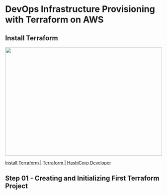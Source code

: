 # DevOps Infrastructure Provisioning with Terraform on AWS

## Install Terraform
<p>
  <a
    href="https://developer.hashicorp.com/terraform/tutorials/aws-get-started/install-cli?wvideo=r3yytnk1pr"
  >
    <img
      src="https://embed-ssl.wistia.com/deliveries/2ba3bf2c657f7563bfcc80ac41d825bd.jpg?      image_play_button_size=2x&amp;image_crop_resized=960x540&amp;image_play_button=1&amp;image_play_button_color=1563ffe0"
      style="width: 100%; height: 25em"
  /></a>
</p>
<p>
  <a
    href="https://developer.hashicorp.com/terraform/tutorials/aws-get-started/install-cli?wvideo=r3yytnk1pr"
    >Install Terraform | Terraform | HashiCorp Developer</a
  >
</p>


## Step 01 - Creating and Initializing First Terraform Project

